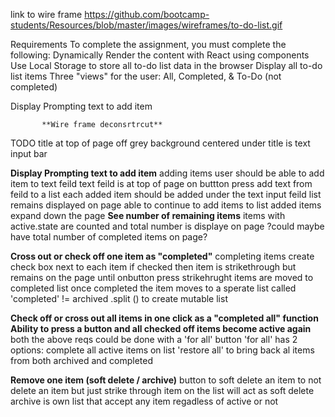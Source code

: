 link to wire frame https://github.com/bootcamp-students/Resources/blob/master/images/wireframes/to-do-list.gif

Requirements
To complete the assignment, you must complete the following:
Dynamically Render the content with React using components
Use Local Storage to store all to-do list data in the browser
Display all to-do list items
Three "views" for the user: All, Completed, & To-Do (not 
completed)

Display Prompting text to add item



 




           **Wire frame deconsrtrcut**


TODO title at top of page
off grey background
 centered under title is text input bar 

**Display Prompting text to add item**
    adding items
        user should be able to add item to text feild 
            text feild is at top of page
        on buttton press add text from feild to a list
            each added item should be added under the text input feild
        list remains displayed on page
        able to continue to add items to list
            added items expand down the page
**See number of remaining items**
    items with active.state are counted and total number is displaye on page
    ?could maybe have total number of completed items on page?

**Cross out or check off one item as "completed"**
    completing items 
        create check box next to each item
            if checked then item is strikethrough 
            but remains on the page
                until onbutton press strikehrught items are moved to completed list
                once completed the item moves to a sperate list called 'completed' != archived
        .split () to create mutable list

**Check off or cross out all items in one click as a "completed all" function**
**Ability to press a button and all checked off items become active again**
    both the above reqs could be done with a 'for all' button 
        'for all' has 2 options: complete all active items on list
        'restore all' to bring back al items from both archived and completed

**Remove one item (soft delete / archive)**
    button to soft delete an item to not delete an item but just 
    strike through item on the list will act as soft delete
    archive is own list that accept any item regadless of active or not

        

